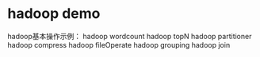 # hadoop demo
hadoop基本操作示例：
hadoop wordcount
hadoop topN
hadoop partitioner
hadoop compress
hadoop fileOperate
hadoop grouping
hadoop join
